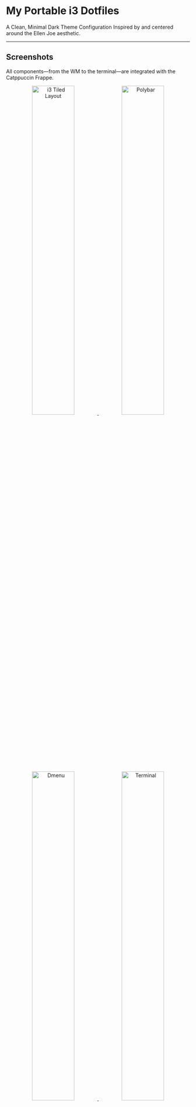 # My Portable i3 Dotfiles 

A Clean, Minimal Dark Theme Configuration
Inspired by and centered around the Ellen Joe aesthetic.

---
## Screenshots

All components—from the WM to the terminal—are integrated with the Catppuccin Frappe. 

<div align="center">
    
<a href="https://github.com/6aru/i3-EllenJoe/blob/main/assets/Shots/Screenshot-20251026T180230.png" target="_blank">
    <img src="https://github.com/6aru/i3-EllenJoe/blob/main/assets/Shots/Screenshot-20251026T180230.png" width="48%" alt="i3 Tiled Layout" title="Lockscreen">
</a>
<a href="https://github.com/6aru/i3-EllenJoe/blob/main/assets/Shots/Screenshot-20251026T180211.png" target="_blank">
    <img src="https://github.com/6aru/i3-EllenJoe/blob/main/assets/Shots/Screenshot-20251026T180211.png" width="48%" alt="Polybar" title="i3wm & i3stastus bar">
</a>

<br>

<a href="https://github.com/6aru/i3-EllenJoe/blob/main/assets/Shots/Screenshot-20251026T180316.png" target="_blank">
    <img src="https://github.com/6aru/i3-EllenJoe/blob/main/assets/Shots/Screenshot-20251026T180316.png" width="48%" alt="Dmenu" title="dmenu">
</a>
<a href="https://github.com/6aru/i3-EllenJoe/blob/main/assets/Shots/Screenshot-20251026T180410.png" target="_blank">
    <img src="https://github.com/6aru/i3-EllenJoe/blob/main/assets/Shots/Screenshot-20251026T180410.png" width="48%" alt="Terminal" title="Lxterminal, atuin & neofetch">
</a>

<a href="https://github.com/6aru/i3-EllenJoe/blob/main/assets/Shots/Screenshot-20251026T180916.png" target="_blank">
    <img src="https://github.com/6aru/i3-EllenJoe/blob/main/assets/Shots/Screenshot-20251026T180916.png" width="48%" alt="File-maneger" title="Superfile">
</a>
<a href="https://github.com/6aru/i3-EllenJoe/blob/main/assets/Shots/Screenshot-20251026T180949.png" target="_blank">
    <img src="https://github.com/6aru/i3-EllenJoe/blob/main/assets/Shots/Screenshot-20251026T180949.png" width="48%" alt="Vim" title="SuperFile & Vim">
</a>

<br>

<a href="https://github.com/6aru/i3-EllenJoe/blob/main/assets/Shots/Screenshot-20251026T181110.png" target="_blank">
    <img src="https://github.com/6aru/i3-EllenJoe/blob/main/assets/Shots/Screenshot-20251026T181110.png" width="48%" alt="Browser" title="FireFox-esr">
</a>
<a href="https://github.com/6aru/i3-EllenJoe/blob/main/assets/Shots/Screenshot-20251026T182207.png" target="_blank">
    <img src="https://github.com/6aru/i3-EllenJoe/blob/main/assets/Shots/Screenshot-20251026T182207.png" width="48%" alt="Power Menu" title="Reboot or Poweroff">
</a>

<a href="https://github.com/6aru/i3-EllenJoe/blob/main/assets/Screenshots/Screenshot-20251012T120105.png" target="_blank">
    <img src="https://github.com/6aru/i3-EllenJoe/blob/main/assets/Screenshots/Screenshot-20251012T120105.png" width="48%" alt="Another Tiled Layout" title="FireFox">
</a>
<a href="https://github.com="6aru/i3-EllenJoe/blob/main/assets/Screenshots/Screenshot-20251012T120710.png" target="_blank">
    <img src="https://github.com/6aru/i3-EllenJoe/blob/main/assets/Screenshots/Screenshot-20251012T120710.png" width="48%" alt="Vim Editor (Code)" title="Lxterminal & firefox">
</a>

<br>

<a href="https://github.com/6aru/i3-EllenJoe/blob/main/assets/Screenshots/Screenshot-20251012T120806.png" target="_blank">
    <img src="https://github.com/6aru/i3-EllenJoe/blob/main/assets/Screenshots/Screenshot-20251012T120806.png" width="48%" alt="Another dmenu View" >
</a>
<a href="https://github.com/6aru/i3-EllenJoe/blob/main/assets/Screenshots/Screenshot-20251012T120206.png" target="_blank">
    <img src="https://github.com/6aru/i3-EllenJoe/blob/main/assets/Screenshots/Screenshot-20251012T120206.png" width="48%" alt="lxterminal" >
</a>
</div>

---

## Configuration Details

| Component | Software/Configuration | Links |
| :--- | :--- | :--- |
| **Window Manager (WM)** | **i3** | [Repository](https://github.com/i3/i3), [Catppuccin Colorscheme](https://github.com/catppuccin/i3) |
| **Status Bar** | **i3Status** | [Repository](https://github.com/i3/i3status), [Config](https://github.com/6aru/i3-EllenJoe/blob/main/i3/i3status.conf) |
| **Compositor** | **picom** | [Repository](https://github.com/yshui/picom) |
| **Terminal Emulator** | **Lxterminal** | [Repository](https://github.com/lxde/lxterminal), [ CatppuccinColorscheme](https://github.com/catppuccin/lxterminal) |
| **Shell Prompt** | **Starship** | [Homepage](https://starship.rs/), [Jetpack Theme](https://starship.rs/presets/jetpack) |
| **File Manager** | **Superfile** | [Repository](https://github.com/yorukot/superfile) |
| **Application Launcher** | **dmenu** | [Repository](https://github.com/stilvoid/dmenu), [Catppuccin Colorscheme](https://github.com/catppuccin/dmenu) |
| **Text Editor** | **Vim** | [Repository](https://github.com/vim/vim), [Catppuccin Colorscheme](https://github.com/catppuccin/vim) |
| **GTK Theme** | **Dracula + Catppuccin** | [Theme Page](https://draculatheme.com/gtk), [Theme Page](https://github.com/brycewalkerdev/catppuccin-gtk). |

---

## Visuals and Assets

| Asset | Details | Link |
| :--- | :--- | :--- |
| **Wallpaper** | [Ellen Joe](https://github.com/6aru/i3-EllenJoe/blob/main/Wallpaper.jpg) | [Source](https://www.pixiv.net/artworks/127841810) |
| **Font & Icons** | **FiraCode Nerd Font** | [Download Link](https://github.com/ryanoasis/nerd-fonts/releases/download/v3.4.0/FiraCode.zip) |
| **Neofetch** | **BMOfetch** | [Theme](https://github.com/Chick2D/neofetch-themes?tab=readme-ov-file) |

---

## 💻 System Core

My environment is intentionally light and portable, reflecting the spirit of the chosen distribution.

| Category | Detail | Notes |
| :--- | :--- | :--- |
| **Distribution** | [**Puppy Linux Bookworm Pup64**](https://bwpup.puppylinux.com/) | A powerful, lightweight Pup based on Debian 12. |
| **Base System** | Debian 12 (Bookworm) | Ensures broad package compatibility via APT/Synaptic. |
| **Operating Mode** | **Live USB / Frugal Install** | Runs fully in RAM for speed and security. |
| **Storage Medium** | **32GB USB 3.0 Pendrive** | The ultimate portable workspace. |

---


## 🚀 Getting Started

If you want to use or adapt these configurations (dotfiles), here's how you can get started.

> **Note:** These configurations are **highly tailored** to my specific environment and installed packages. They may require significant modification to work correctly on your system.

### 1. Clone the Repository

To download the files, open your terminal and run the following command:

```bash
git clone [https://github.com/6aru/i3wm-Dracula.git](https://github.com/6aru/i3wm-Dracula.git)
